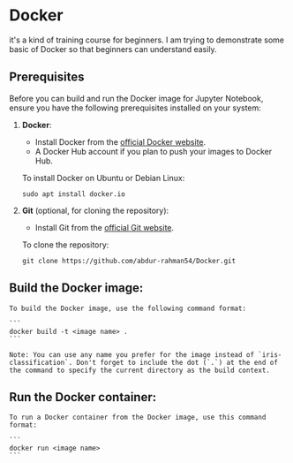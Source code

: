 # Docker

it's a kind of training course for beginners. I am trying to demonstrate some basic of Docker so that beginners can understand easily.

## Prerequisites

Before you can build and run the Docker image for Jupyter Notebook, ensure you have the following prerequisites installed on your system:
1. __Docker__:
	- Install Docker from the [official Docker website](https://www.docker.com/products/docker-desktop).
	- A Docker Hub account if you plan to push your images to Docker Hub.

	To install Docker on Ubuntu or Debian Linux:
	```
	sudo apt install docker.io
	```
2. __Git__ (optional, for cloning the repository):
	- Install Git from the [official Git website](https://git-scm.com/book/en/v2/Getting-Started-Installing-Git).
	
	To clone the repository:
	```
	git clone https://github.com/abdur-rahman54/Docker.git
	```

## Build the Docker image: 
	To build the Docker image, use the following command format:
	
	```
	docker build -t <image name> .
	```

	Note: You can use any name you prefer for the image instead of `iris-classification`. Don't forget to include the dot (`.`) at the end of the command to specify the current directory as the build context.

## Run the Docker container: 

	To run a Docker container from the Docker image, use this command format:

	```
	docker run <image name>
	```